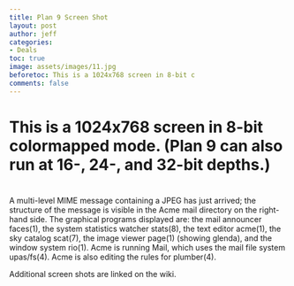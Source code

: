 ```yaml
---
title: Plan 9 Screen Shot
layout: post
author: jeff
categories:
- Deals
toc: true
image: assets/images/11.jpg
beforetoc: This is a 1024x768 screen in 8-bit c
comments: false
---
```


# This is a 1024x768 screen in 8-bit colormapped mode. (Plan 9 can also run at 16-, 24-, and 32-bit depths.)
# 
A multi-level MIME message containing a JPEG has just arrived; the structure of the message is visible in the Acme mail directory on the right-hand side. The graphical programs displayed are: the mail announcer faces(1), the system statistics watcher stats(8), the text editor acme(1), the sky catalog scat(7), the image viewer page(1) (showing glenda), and the window system rio(1). Acme is running Mail, which uses the mail file system upas/fs(4). Acme is also editing the rules for plumber(4).

Additional screen shots are linked on the wiki.
